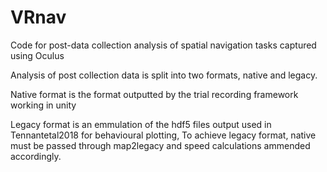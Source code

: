 # VRnav
Code for post-data collection analysis of spatial navigation tasks captured using Oculus

Analysis of post collection data is split into two formats, native and legacy. 

Native format is the format outputted by the trial recording framework working in unity

Legacy format is an emmulation of the hdf5 files output used in Tennantetal2018 for behavioural plotting, To achieve legacy format, native must be passed through map2legacy and speed calculations ammended accordingly.

